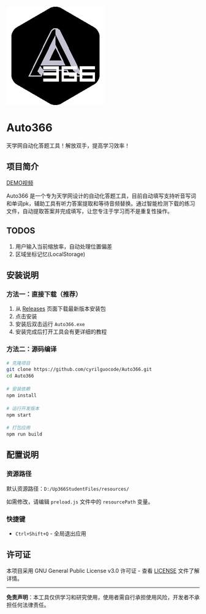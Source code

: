 
![Auto366 Logo](icon_black.png)

# Auto366

天学网自动化答题工具！解放双手，提高学习效率！

## 项目简介

[DEMO视频](https://imgtu.com/upload/f0zk5a8w/auto366-0_1)

Auto366 是一个专为天学网设计的自动化答题工具，目前自动填写支持听音写词和单词pk，辅助工具有听力答案提取和等待音频替换。通过智能检测下载的练习文件，自动提取答案并完成填写，让您专注于学习而不是重复性操作。

## TODOS

1. 用户输入当前缩放率，自动处理位置偏差
2. 区域坐标记忆(LocalStorage)

## 安装说明

### 方法一：直接下载（推荐）

1. 从 [Releases](https://github.com/cyrilguocode/Auto366/releases) 页面下载最新版本安装包
2. 点击安装
3. 安装后双击运行 `Auto366.exe`
4. 安装完成后打开工具会有更详细的教程

### 方法二：源码编译

```bash
# 克隆项目
git clone https://github.com/cyrilguocode/Auto366.git
cd Auto366

# 安装依赖
npm install

# 运行开发版本
npm start

# 打包应用
npm run build
```

## 配置说明

### 资源路径

默认资源路径：`D:/Up366StudentFiles/resources/`

如需修改，请编辑 `preload.js` 文件中的 `resourcePath` 变量。

### 快捷键

- `Ctrl+Shift+Q` - 全局退出应用

## 许可证

本项目采用 GNU General Public License v3.0 许可证 - 查看 [LICENSE](LICENSE) 文件了解详情。

---

**免责声明**：本工具仅供学习和研究使用，使用者需自行承担使用风险，开发者不承担任何法律责任。
